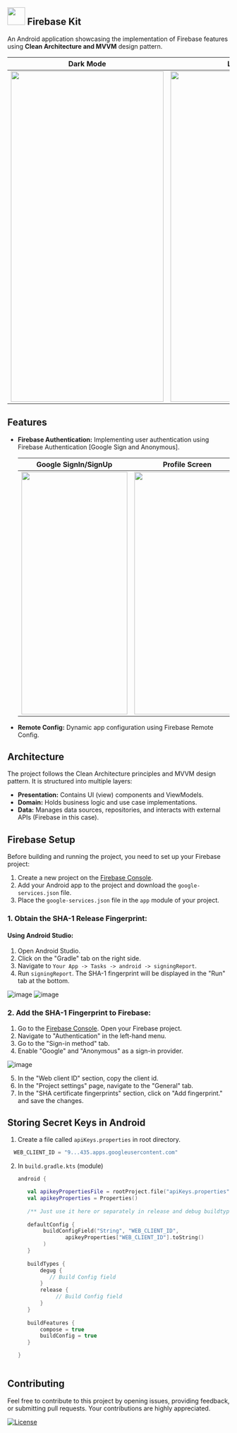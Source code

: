 ##  <img src ="https://github.com/Brindha-m/FirebaseKit/assets/72887609/f48f3af0-ce7c-45fa-81fd-00caaf5d80bc" width = "40"/>  **Firebase Kit**
  
  An Android application showcasing the implementation of Firebase features using **Clean Architecture and MVVM** design pattern.

| Dark Mode | Light Mode |
| --- | --- |
| <img src="https://github.com/Brindha-m/FirebaseKit/assets/72887609/864b3c82-c1ab-4674-bae5-b0915bd8bea2" width="346" height="750"/> | <img src="https://github.com/Brindha-m/FirebaseKit/assets/72887609/e4983f15-c5ee-44bf-98e7-1d7081154515" width="346" height="750"/> | 


## Features

- **Firebase Authentication:** Implementing user authentication using Firebase Authentication [Google Sign and Anonymous].

  | Google SignIn/SignUp | Profile Screen | Anonymous SignIn (Skip) |
  | --- | --- | --- |
  | <img src="https://github.com/Brindha-m/FirebaseKit/assets/72887609/00207ebe-ae58-4f81-a494-f7cca3de6aff" width="240" height="550"/> | <img src="https://github.com/Brindha-m/FirebaseKit/assets/72887609/b823d97f-c373-4c03-b758-70d66a9176c6" width="240" height="550"/> | <img src="https://github.com/Brindha-m/FirebaseKit/assets/72887609/59549af6-2716-4b23-8086-e8bb156ec405" width="240" height="550"/> |


- **Remote Config:** Dynamic app configuration using Firebase Remote Config.

## Architecture

The project follows the Clean Architecture principles and MVVM design pattern. It is structured into multiple layers:

- **Presentation:** Contains UI (view) components and ViewModels.
- **Domain:** Holds business logic and use case implementations.
- **Data:** Manages data sources, repositories, and interacts with external APIs (Firebase in this case).

## Firebase Setup

Before building and running the project, you need to set up your Firebase project:

1. Create a new project on the [Firebase Console](https://console.firebase.google.com/).
2. Add your Android app to the project and download the `google-services.json` file.
3. Place the `google-services.json` file in the `app` module of your project.

### 1. Obtain the SHA-1 Release Fingerprint:

#### Using Android Studio:

1. Open Android Studio.
2. Click on the "Gradle" tab on the right side.
3. Navigate to `Your App -> Tasks -> android -> signingReport`.
4. Run `signingReport`. The SHA-1 fingerprint will be displayed in the "Run" tab at the bottom.

<img alt="image" src="https://github.com/Brindha-m/FirebaseKit/assets/72887609/325c9979-32e8-4618-abd7-71405fc7454b">
<img alt="image" src="https://github.com/Brindha-m/FirebaseKit/assets/72887609/1be38811-d39a-400c-bbdc-83345408c1bd">



### 2. Add the SHA-1 Fingerprint to Firebase:

1. Go to the [Firebase Console](https://console.firebase.google.com/). Open your Firebase project.
2. Navigate to "Authentication" in the left-hand menu.
3. Go to the "Sign-in method" tab.
4. Enable "Google" and "Anonymous" as a sign-in provider.

![image](https://github.com/Brindha-m/FirebaseKit/assets/72887609/d4ec9da0-8163-4a6b-9f30-c1aae3b80676)

5. In the "Web client ID" section, copy the client id.
6. In the "Project settings" page, navigate to the "General" tab.
7. In the "SHA certificate fingerprints" section, click on "Add fingerprint." and save the changes.


## Storing Secret Keys in Android

1. Create a file called `apiKeys.properties` in  root directory.
   
  ```kotlin
    WEB_CLIENT_ID = "9...435.apps.googleusercontent.com"
  
  ```

2. In `build.gradle.kts` (module)

   ```kotlin
   android {
   
      val apikeyPropertiesFile = rootProject.file("apiKeys.properties")
      val apikeyProperties = Properties()
  
      /** Just use it here or separately in release and debug buildtypes. **/
     
      defaultConfig {
           buildConfigField("String", "WEB_CLIENT_ID",
                  apikeyProperties["WEB_CLIENT_ID"].toString()
           )
      }
  
      buildTypes {
          degug {
             // Build Config field
          }
          release {
               // Build Config field
          }
      }
      
      buildFeatures {
          compose = true
          buildConfig = true
      }
   
   }
  
    ```


## Contributing

Feel free to contribute to this project by opening issues, providing feedback, or submitting pull requests. Your contributions are highly appreciated.

[![License](https://img.shields.io/badge/License-MIT-blue.svg)](https://opensource.org/licenses/MIT)

